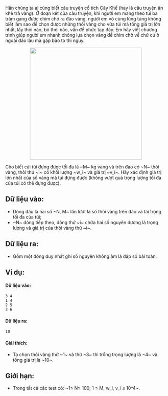 Hẳn chúng ta ai cùng biết câu truyện cổ tích Cây Khế (hay là câu truyện ăn khế trả vàng). Ở đoạn kết của câu truyện, khi người em mang theo túi ba trăm gang được chim chở ra đảo vàng, người em vô cùng lúng túng không biết làm sao để chọn được những thỏi vàng cho vừa túi mà tổng giá trị lớn nhất, lấy thỏi nào, bỏ thỏi nào, vấn đề phức tạp đây. Em hãy viết chương trình giúp người em nhanh chóng lựa chọn vàng để chim chở về chứ cứ ở ngoài đảo lâu mà gặp bão to thì nguy.
<center><img src="/images/problems/564/CAYKHE.jpg" width="350px" /></center>

Cho biết cái túi đựng được tối đa là ~M~ kg vàng và trên đảo có ~N~ thỏi vàng, thỏi thứ ~i~ có khối lượng ~w_i~ và giá trị ~v_i~. Hãy xác định giá trị lớn nhất của số vàng mà túi đựng được (không vượt quá trọng lượng tối đa của túi có thể đựng được).

## Dữ liệu vào:
- Dòng đầu là hai số ~N, M~ lần lượt là số thỏi vàng trên đảo và tải trọng tối đa của túi;
- ~N~ dòng tiếp theo, dòng thứ ~i~ chứa hai số nguyên dương là trọng lượng và giá trị của thỏi vàng thứ ~i~.

## Dữ liệu ra:
- Gồm một dòng duy nhất ghi số nguyên không âm là đáp số bài toán.

## Ví dụ:
#### Dữ liệu vào:
```
3 4
1 4
2 5
3 6
```

#### Dữ liệu ra:
```
10
```

#### Giải thích:
- Ta chọn thỏi vàng thứ ~1~ và thứ ~3~ thì trổng trọng lượng là ~4~ và tổng giá trị là ~10~.

## Giới hạn:
- Trong tất cả các test có: ~1≤ N≤ 100; 1 ≤ M, w_i, v_i ≤ 10^4~.